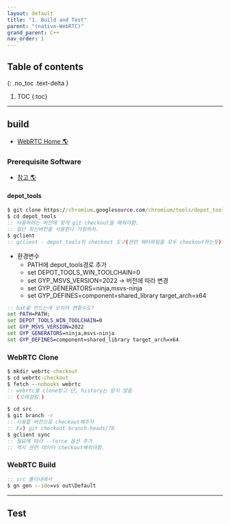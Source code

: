 ```yaml
---
layout: default
title: "1. Build and Test"
parent: "(native-WebRTC)"
grand_parent: C++
nav_order: 1
---
```


## Table of contents
{: .no_toc .text-delta }

1. TOC
{:toc}

---

## build

* [WebRTC Home 🌎](https://webrtc.github.io/webrtc-org/native-code/development/)

### Prerequisite Software

* [참고 🌎](https://webrtc.github.io/webrtc-org/native-code/development/prerequisite-sw/)

#### depot_tools

```bat
$ git clone https://chromium.googlesource.com/chromium/tools/depot_tools.git
$ cd depot_tools
:: 사용하려는 버전에 맞게 git checkout을 해줘야함.
:: 일단 최신버전을 사용한다 가정하자.
$ gclient
:: gclient - depot_tools의 checkout 도구(관련 메타파일을 모두 checkout하는듯)
```
* 환경변수
    * PATH에 depot_tools경로 추가
    * set DEPOT_TOOLS_WIN_TOOLCHAIN=0
    * set GYP_MSVS_VERSION=2022 -> 버전에 따라 변경
    * set GYP_GENERATORS=ninja,msvs-ninja
    * set GYP_DEFINES=component=shared_library target_arch=x64

```bat
:: bat을 만드는게 오히려 편할수도?
set PATH=PATH;
set DEPOT_TOOLS_WIN_TOOLCHAIN=0
set GYP_MSVS_VERSION=2022
set GYP_GENERATORS=ninja,msvs-ninja
set GYP_DEFINES=component=shared_library target_arch=x64
```

### WebRTC Clone

```bat
$ mkdir webrtc-checkout
$ cd webrtc-checkout
$ fetch --nohooks webrtc
:: webrtc를 clone받고 단, history는 받지 않음
:: (오래걸림.)

$ cd src
$ git branch -r
:: 사용할 버전으로 checkout해주자
:: Ex) git checkout branch-heads/70
$ gclient sync 
:: 필요에 따라 --force 옵션 추가
:: 역시 관련 데이터 checkout해줘야함.
```

### WebRTC Build

```bat
:: src 폴더내에서
$ gn gen --ide=vs out\Default
```

---

## Test



